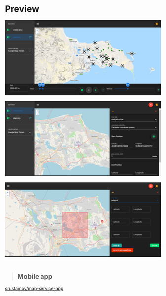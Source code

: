 # Preview


<img src='screenshots/screenshot-1.png'>
<br>
<br>

<img src='screenshots/screenshot-2.png'>
<br>
<br>

<img src='screenshots/screenshot-3.png'>
<br>
<br>


> ## Mobile app 

<a href="https://github.com/srustamov/map-service-app">
    srustamov/map-service-app
</a>

